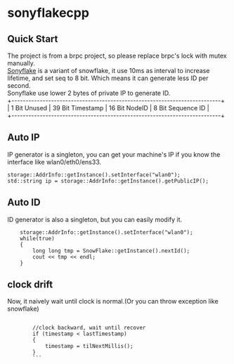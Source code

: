 # sonyflakecpp

## Quick Start
The project is from a brpc project, so please replace brpc's lock with mutex manually.  
[Sonyflake](https://github.com/sony/sonyflake) is a variant of snowflake, it use 10ms as interval to increase lifetime, and set seq to 8 bit. Which means it can generate less ID per second.   
Sonyflake use lower 2 bytes of private IP to generate ID.   
+--------------------------------------------------------------------------+   
| 1 Bit Unused | 39 Bit Timestamp |  16 Bit NodeID  |   8 Bit Sequence ID |   
+--------------------------------------------------------------------------+   

## Auto IP 
IP generator is a singleton, you can get your machine's IP if you know the interface like wlan0/eth0/ens33.  
```
storage::AddrInfo::getInstance().setInterface("wlan0");
std::string ip = storage::AddrInfo::getInstance().getPublicIP();
```

## Auto ID
ID generator is also a singleton, but you can easily modify it.  
```
    storage::AddrInfo::getInstance().setInterface("wlan0");
    while(true)
    {   
        long long tmp = SnowFlake::getInstance().nextId();
        cout << tmp << endl;
    }
```

##  clock drift 
Now, it naively wait until clock is normal.(Or you can throw exception like snowflake)
```

        //clock backward, wait until recover
        if (timestamp < lastTimestamp) 
        {
            timestamp = tilNextMillis();
        }
        ```
